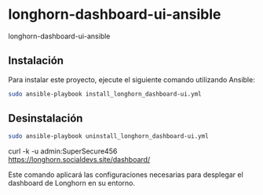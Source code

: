 # longhorn-dashboard-ui-ansible
longhorn-dashboard-ui-ansible

## Instalación

Para instalar este proyecto, ejecute el siguiente comando utilizando Ansible:

```bash
sudo ansible-playbook install_longhorn_dashboard-ui.yml
```

## Desinstalación

```bash
sudo ansible-playbook uninstall_longhorn_dashboard-ui.yml
```

curl -k -u admin:SuperSecure456 https://longhorn.socialdevs.site/dashboard/


Este comando aplicará las configuraciones necesarias para desplegar el dashboard de Longhorn en su entorno.
